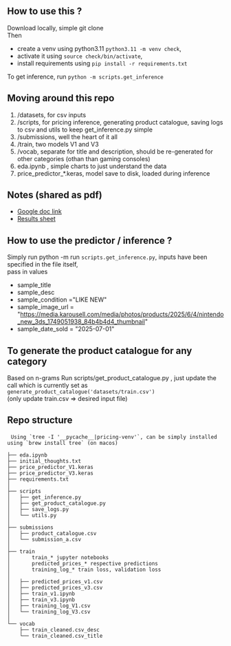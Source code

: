 ## How to use this ?
Download locally, simple git clone <br>
Then 
- create a venv using python3.11 `python3.11 -m venv check`, 
- activate it using `source check/bin/activate`,
- install requirements using `pip install -r requirements.txt`

To get inference, run `python -m scripts.get_inference`

## Moving around this repo
1. /datasets, for csv inputs
2. /scripts, for pricing inference, generating product catalogue, saving logs to csv and utils to keep get_inference.py simple
3. /submissions, well the heart of it all
4. /train, two models V1 and V3
5. /vocab, separate for title and description, should be re-generated for other categories (othan than gaming consoles)
6. eda.ipynb , simple charts to just understand the data
7. price_predictor_*.keras, model save to disk, loaded during inference

## Notes (shared as pdf)
- [Google doc link](https://docs.google.com/document/d/1KJr9Cz5l2pC-5baJWJnXeLYeyu6ksFUfluhw9h_uOPo/edit?usp=sharing)
- [Results sheet](https://docs.google.com/spreadsheets/d/12mNKzSWa--2QllrEFT3lJVhQ-Lhfm7T5FCxTrcNoRkw/edit?usp=sharing)

## How to use the predictor / inference ?
Simply run python -m run `scripts.get_inference.py`, inputs have been specified in the file itself, <br>
pass in values     
- sample_title 
- sample_desc 
- sample_condition ="LIKE NEW"
- sample_image_url = "https://media.karousell.com/media/photos/products/2025/6/4/nintendo_new_3ds_1749051938_84b4b4d4_thumbnail"
- sample_date_sold = "2025-07-01"

## To generate the product catalogue for any category
Based on n-grams
Run scripts/get_product_catalogue.py , just update the call which is currently set as `generate_product_catalogue('datasets/train.csv')` <br>
(only update train.csv => desired input file)

## Repo structure

<pre lang="markdown"> <code>Using `tree -I '__pycache__|pricing-venv'`, can be simply installed using `brew install tree` (on macos)

├── eda.ipynb
├── initial_thoughts.txt
├── price_predictor_V1.keras
├── price_predictor_V3.keras
├── requirements.txt
│
├── scripts
│   ├── get_inference.py
│   ├── get_product_catalogue.py
│   ├── save_logs.py
│   └── utils.py
│
├── submissions
│   ├── product_catalogue.csv
│   └── submission_a.csv
│
├── train 
│       train_* jupyter notebooks
│       predicted_prices_* respective predictions
│       training_log_* train loss, validation loss
│
│   ├── predicted_prices_v1.csv
│   ├── predicted_prices_v3.csv
│   ├── train_v1.ipynb
│   ├── train_v3.ipynb
│   ├── training_log_V1.csv
│   └── training_log_V3.csv
│
└── vocab 
    ├── train_cleaned.csv_desc
    └── train_cleaned.csv_title
</code> </pre>
